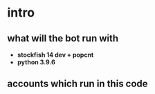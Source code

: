 # intro
## what will the bot run with
- **stockfish 14 dev + popcnt**
- **python 3.9.6**
## accounts which run in this code
